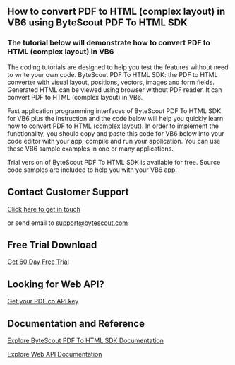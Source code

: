 ## How to convert PDF to HTML (complex layout) in VB6 using ByteScout PDF To HTML SDK

### The tutorial below will demonstrate how to convert PDF to HTML (complex layout) in VB6

The coding tutorials are designed to help you test the features without need to write your own code. ByteScout PDF To HTML SDK: the PDF to HTML converter with visual layout, positions, vectors, images and form fields. Generated HTML can be viewed using browser without PDF reader. It can convert PDF to HTML (complex layout) in VB6.

Fast application programming interfaces of ByteScout PDF To HTML SDK for VB6 plus the instruction and the code below will help you quickly learn how to convert PDF to HTML (complex layout). In order to implement the functionality, you should copy and paste this code for VB6 below into your code editor with your app, compile and run your application. You can use these VB6 sample examples in one or many applications.

Trial version of ByteScout PDF To HTML SDK is available for free. Source code samples are included to help you with your VB6 app.

## Contact Customer Support

[Click here to get in touch](https://bytescout.zendesk.com/hc/en-us/requests/new?subject=ByteScout%20PDF%20To%20HTML%20SDK%20Question)

or send email to [support@bytescout.com](mailto:support@bytescout.com?subject=ByteScout%20PDF%20To%20HTML%20SDK%20Question) 

## Free Trial Download

[Get 60 Day Free Trial](https://bytescout.com/download/web-installer?utm_source=github-readme)

## Looking for Web API? 

[Get your PDF.co API key](https://pdf.co/documentation/api?utm_source=github-readme)

## Documentation and Reference

[Explore ByteScout PDF To HTML SDK Documentation](https://bytescout.com/documentation/index.html?utm_source=github-readme)

[Explore Web API Documentation](https://pdf.co/documentation/api?utm_source=github-readme)